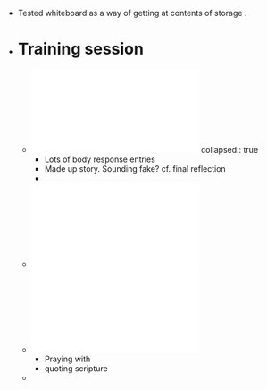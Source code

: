 - Tested whiteboard as  a way of getting at contents of storage .
- # Training session
	- ![Nina Wynn_ verbatim 11_22_24 copy.pdf](../assets/Nina_Wynn_verbatim_11_22_24_copy_1732195690551_0.pdf)
	  collapsed:: true
		- Lots of body response entries
		- Made up story. Sounding fake? cf. final reflection
		-
	- ![DH verbatim module 1.pdf](../assets/DH_verbatim_module_1_1732195706183_0.pdf)
	- ![Cherie - Fall Module 2024 Verbatim.pdf](../assets/Cherie_-_Fall_Module_2024_Verbatim_1732195726264_0.pdf)
		- Praying with
		- quoting scripture
	-